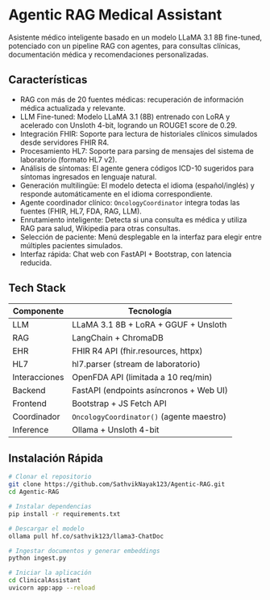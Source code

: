 # Agentic RAG Medical Assistant

Asistente médico inteligente basado en un modelo LLaMA 3.1 8B fine-tuned, potenciado con un pipeline RAG con agentes, para consultas clínicas, documentación médica y recomendaciones personalizadas.

## Características

- RAG con más de 20 fuentes médicas: recuperación de información médica actualizada y relevante.
- LLM Fine-tuned: Modelo LLaMA 3.1 (8B) entrenado con LoRA y acelerado con Unsloth 4-bit, logrando un ROUGE1 score de 0.29.
- Integración FHIR: Soporte para lectura de historiales clínicos simulados desde servidores FHIR R4.
- Procesamiento HL7: Soporte para parsing de mensajes del sistema de laboratorio (formato HL7 v2).
- Análisis de síntomas: El agente genera códigos ICD-10 sugeridos para síntomas ingresados en lenguaje natural.
- Generación multilingüe: El modelo detecta el idioma (español/inglés) y responde automáticamente en el idioma correspondiente.
- Agente coordinador clínico: `OncologyCoordinator` integra todas las fuentes (FHIR, HL7, FDA, RAG, LLM).
- Enrutamiento inteligente: Detecta si una consulta es médica y utiliza RAG para salud, Wikipedia para otras consultas.
- Selección de paciente: Menú desplegable en la interfaz para elegir entre múltiples pacientes simulados.
- Interfaz rápida: Chat web con FastAPI + Bootstrap, con latencia reducida.

## Tech Stack

| Componente   | Tecnología                              |
|--------------|------------------------------------------|
| LLM          | LLaMA 3.1 8B + LoRA + GGUF + Unsloth     |
| RAG          | LangChain + ChromaDB                    |
| EHR          | FHIR R4 API (fhir.resources, httpx)      |
| HL7          | hl7.parser (stream de laboratorio)       |
| Interacciones| OpenFDA API (limitada a 10 req/min)      |
| Backend      | FastAPI (endpoints asíncronos + Web UI)  |
| Frontend     | Bootstrap + JS Fetch API                 |
| Coordinador  | `OncologyCoordinator()` (agente maestro) |
| Inference    | Ollama + Unsloth 4-bit                   |

## Instalación Rápida

```bash
# Clonar el repositorio
git clone https://github.com/SathvikNayak123/Agentic-RAG.git
cd Agentic-RAG

# Instalar dependencias
pip install -r requirements.txt

# Descargar el modelo
ollama pull hf.co/sathvik123/llama3-ChatDoc

# Ingestar documentos y generar embeddings
python ingest.py

# Iniciar la aplicación
cd ClinicalAssistant
uvicorn app:app --reload
